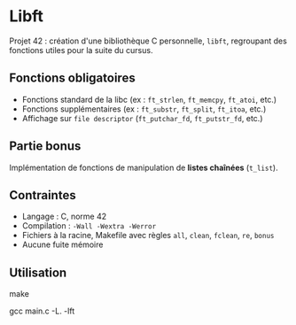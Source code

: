# Libft

Projet 42 : création d'une bibliothèque C personnelle, `libft`, regroupant des fonctions utiles pour la suite du cursus.

## Fonctions obligatoires

- Fonctions standard de la libc (ex : `ft_strlen`, `ft_memcpy`, `ft_atoi`, etc.)
- Fonctions supplémentaires (ex : `ft_substr`, `ft_split`, `ft_itoa`, etc.)
- Affichage sur `file descriptor` (`ft_putchar_fd`, `ft_putstr_fd`, etc.)

## Partie bonus

Implémentation de fonctions de manipulation de **listes chaînées** (`t_list`).

## Contraintes

- Langage : C, norme 42
- Compilation : `-Wall -Wextra -Werror`
- Fichiers à la racine, Makefile avec règles `all`, `clean`, `fclean`, `re`, `bonus`
- Aucune fuite mémoire

## Utilisation

make

gcc main.c -L. -lft

